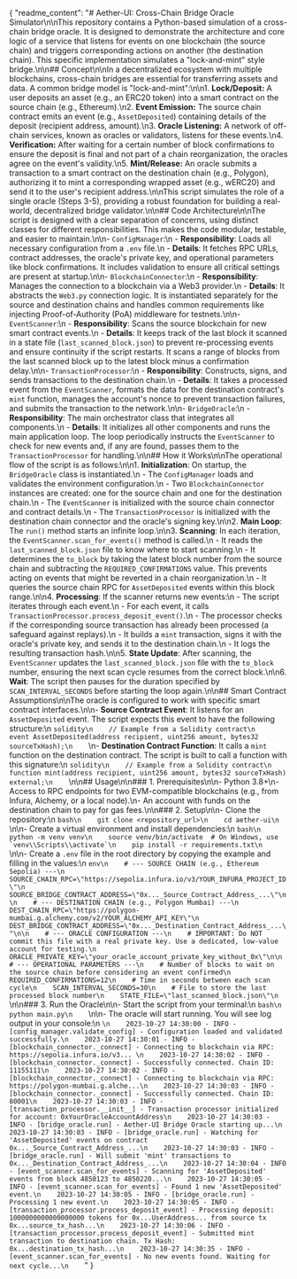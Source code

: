 {
  "readme_content": "# Aether-UI: Cross-Chain Bridge Oracle Simulator\n\nThis repository contains a Python-based simulation of a cross-chain bridge oracle. It is designed to demonstrate the architecture and core logic of a service that listens for events on one blockchain (the source chain) and triggers corresponding actions on another (the destination chain). This specific implementation simulates a \"lock-and-mint\" style bridge.\n\n## Concept\n\nIn a decentralized ecosystem with multiple blockchains, cross-chain bridges are essential for transferring assets and data. A common bridge model is \"lock-and-mint\":\n\n1.  **Lock/Deposit:** A user deposits an asset (e.g., an ERC20 token) into a smart contract on the source chain (e.g., Ethereum).\n2.  **Event Emission:** The source chain contract emits an event (e.g., `AssetDeposited`) containing details of the deposit (recipient address, amount).\n3.  **Oracle Listening:** A network of off-chain services, known as oracles or validators, listens for these events.\n4.  **Verification:** After waiting for a certain number of block confirmations to ensure the deposit is final and not part of a chain reorganization, the oracles agree on the event's validity.\n5.  **Mint/Release:** An oracle submits a transaction to a smart contract on the destination chain (e.g., Polygon), authorizing it to mint a corresponding wrapped asset (e.g., wERC20) and send it to the user's recipient address.\n\nThis script simulates the role of a single oracle (Steps 3-5), providing a robust foundation for building a real-world, decentralized bridge validator.\n\n## Code Architecture\n\nThe script is designed with a clear separation of concerns, using distinct classes for different responsibilities. This makes the code modular, testable, and easier to maintain.\n\n-   `ConfigManager`:\n    -   **Responsibility**: Loads all necessary configuration from a `.env` file.\n    -   **Details**: It fetches RPC URLs, contract addresses, the oracle's private key, and operational parameters like block confirmations. It includes validation to ensure all critical settings are present at startup.\n\n-   `BlockchainConnector`:\n    -   **Responsibility**: Manages the connection to a blockchain via a Web3 provider.\n    -   **Details**: It abstracts the `Web3.py` connection logic. It is instantiated separately for the source and destination chains and handles common requirements like injecting Proof-of-Authority (PoA) middleware for testnets.\n\n-   `EventScanner`:\n    -   **Responsibility**: Scans the source blockchain for new smart contract events.\n    -   **Details**: It keeps track of the last block it scanned in a state file (`last_scanned_block.json`) to prevent re-processing events and ensure continuity if the script restarts. It scans a range of blocks from the last scanned block up to the latest block minus a confirmation delay.\n\n-   `TransactionProcessor`:\n    -   **Responsibility**: Constructs, signs, and sends transactions to the destination chain.\n    -   **Details**: It takes a processed event from the `EventScanner`, formats the data for the destination contract's `mint` function, manages the account's nonce to prevent transaction failures, and submits the transaction to the network.\n\n-   `BridgeOracle`:\n    -   **Responsibility**: The main orchestrator class that integrates all components.\n    -   **Details**: It initializes all other components and runs the main application loop. The loop periodically instructs the `EventScanner` to check for new events and, if any are found, passes them to the `TransactionProcessor` for handling.\n\n## How it Works\n\nThe operational flow of the script is as follows:\n\n1.  **Initialization**: On startup, the `BridgeOracle` class is instantiated.\n    -   The `ConfigManager` loads and validates the environment configuration.\n    -   Two `BlockchainConnector` instances are created: one for the source chain and one for the destination chain.\n    -   The `EventScanner` is initialized with the source chain connector and contract details.\n    -   The `TransactionProcessor` is initialized with the destination chain connector and the oracle's signing key.\n\n2.  **Main Loop**: The `run()` method starts an infinite loop.\n\n3.  **Scanning**: In each iteration, the `EventScanner.scan_for_events()` method is called.\n    -   It reads the `last_scanned_block.json` file to know where to start scanning.\n    -   It determines the `to_block` by taking the latest block number from the source chain and subtracting the `REQUIRED_CONFIRMATIONS` value. This prevents acting on events that might be reverted in a chain reorganization.\n    -   It queries the source chain RPC for `AssetDeposited` events within this block range.\n\n4.  **Processing**: If the scanner returns new events:\n    -   The script iterates through each event.\n    -   For each event, it calls `TransactionProcessor.process_deposit_event()`.\n    -   The processor checks if the corresponding source transaction has already been processed (a safeguard against replays).\n    -   It builds a `mint` transaction, signs it with the oracle's private key, and sends it to the destination chain.\n    -   It logs the resulting transaction hash.\n\n5.  **State Update**: After scanning, the `EventScanner` updates the `last_scanned_block.json` file with the `to_block` number, ensuring the next scan cycle resumes from the correct block.\n\n6.  **Wait**: The script then pauses for the duration specified by `SCAN_INTERVAL_SECONDS` before starting the loop again.\n\n## Smart Contract Assumptions\n\nThe oracle is configured to work with specific smart contract interfaces.\n\n-   **Source Contract Event**: It listens for an `AssetDeposited` event. The script expects this event to have the following structure:\n    ```solidity\n    // Example from a Solidity contract\n    event AssetDeposited(address recipient, uint256 amount, bytes32 sourceTxHash);\n    ```\n-   **Destination Contract Function**: It calls a `mint` function on the destination contract. The script is built to call a function with this signature:\n    ```solidity\n    // Example from a Solidity contract\n    function mint(address recipient, uint256 amount, bytes32 sourceTxHash) external;\n    ```\n\n## Usage\n\n### 1. Prerequisites\n\n-   Python 3.8+\n-   Access to RPC endpoints for two EVM-compatible blockchains (e.g., from Infura, Alchemy, or a local node).\n-   An account with funds on the destination chain to pay for gas fees.\n\n### 2. Setup\n\n-   Clone the repository:\n    ```bash\n    git clone <repository_url>\n    cd aether-ui\n    ```\n\n-   Create a virtual environment and install dependencies:\n    ```bash\n    python -m venv venv\n    source venv/bin/activate  # On Windows, use `venv\\Scripts\\activate`\n    pip install -r requirements.txt\n    ```\n\n-   Create a `.env` file in the root directory by copying the example and filling in the values:\n    ```env\n    # --- SOURCE CHAIN (e.g., Ethereum Sepolia) ---\n    SOURCE_CHAIN_RPC=\"https://sepolia.infura.io/v3/YOUR_INFURA_PROJECT_ID\"\n    SOURCE_BRIDGE_CONTRACT_ADDRESS=\"0x..._Source_Contract_Address_...\"\n\n    # --- DESTINATION CHAIN (e.g., Polygon Mumbai) ---\n    DEST_CHAIN_RPC=\"https://polygon-mumbai.g.alchemy.com/v2/YOUR_ALCHEMY_API_KEY\"\n    DEST_BRIDGE_CONTRACT_ADDRESS=\"0x..._Destination_Contract_Address_...\"\n\n    # --- ORACLE CONFIGURATION ---\n    # IMPORTANT: Do NOT commit this file with a real private key. Use a dedicated, low-value account for testing.\n    ORACLE_PRIVATE_KEY=\"your_oracle_account_private_key_without_0x\"\n\n    # --- OPERATIONAL PARAMETERS ---\n    # Number of blocks to wait on the source chain before considering an event confirmed\n    REQUIRED_CONFIRMATIONS=12\n    # Time in seconds between each scan cycle\n    SCAN_INTERVAL_SECONDS=30\n    # File to store the last processed block number\n    STATE_FILE=\"last_scanned_block.json\"\n    ```\n\n### 3. Run the Oracle\n\n-   Start the script from your terminal:\n    ```bash\n    python main.py\n    ```\n\n-   The oracle will start running. You will see log output in your console:\n    ```\n    2023-10-27 14:30:00 - INFO - [config_manager.validate_config] - Configuration loaded and validated successfully.\n    2023-10-27 14:30:01 - INFO - [blockchain_connector._connect] - Connecting to blockchain via RPC: https://sepolia.infura.io/v3... \n    2023-10-27 14:30:02 - INFO - [blockchain_connector._connect] - Successfully connected. Chain ID: 11155111\n    2023-10-27 14:30:02 - INFO - [blockchain_connector._connect] - Connecting to blockchain via RPC: https://polygon-mumbai.g.alche...\n    2023-10-27 14:30:03 - INFO - [blockchain_connector._connect] - Successfully connected. Chain ID: 80001\n    2023-10-27 14:30:03 - INFO - [transaction_processor.__init__] - Transaction processor initialized for account: 0xYourOracleAccountAddress\n    2023-10-27 14:30:03 - INFO - [bridge_oracle.run] - Aether-UI Bridge Oracle starting up...\n    2023-10-27 14:30:03 - INFO - [bridge_oracle.run] - Watching for 'AssetDeposited' events on contract 0x..._Source_Contract_Address_...\n    2023-10-27 14:30:03 - INFO - [bridge_oracle.run] - Will submit 'mint' transactions to 0x..._Destination_Contract_Address_...\n    2023-10-27 14:30:04 - INFO - [event_scanner.scan_for_events] - Scanning for 'AssetDeposited' events from block 4850123 to 4850220...\n    2023-10-27 14:30:05 - INFO - [event_scanner.scan_for_events] - Found 1 new 'AssetDeposited' event.\n    2023-10-27 14:30:05 - INFO - [bridge_oracle.run] - Processing 1 new event.\n    2023-10-27 14:30:05 - INFO - [transaction_processor.process_deposit_event] - Processing deposit: 1000000000000000000 tokens for 0x...UserAddress... from source tx 0x...source_tx_hash...\n    2023-10-27 14:30:06 - INFO - [transaction_processor.process_deposit_event] - Submitted mint transaction to destination chain. Tx Hash: 0x...destination_tx_hash...\n    2023-10-27 14:30:35 - INFO - [event_scanner.scan_for_events] - No new events found. Waiting for next cycle...\n    ```"
}